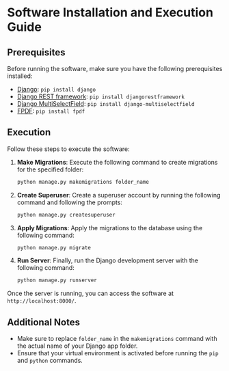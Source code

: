 # Software Installation and Execution Guide

## Prerequisites
Before running the software, make sure you have the following prerequisites installed:

- [Django](https://www.djangoproject.com/): `pip install django`
- [Django REST framework](https://www.django-rest-framework.org/): `pip install djangorestframework`
- [Django MultiSelectField](https://pypi.org/project/django-multiselectfield/): `pip install django-multiselectfield`
- [FPDF](https://pypi.org/project/fpdf/): `pip install fpdf`

## Execution
Follow these steps to execute the software:

1. **Make Migrations**: Execute the following command to create migrations for the specified folder:

    ```bash
    python manage.py makemigrations folder_name
    ```

2. **Create Superuser**: Create a superuser account by running the following command and following the prompts:

    ```bash
    python manage.py createsuperuser
    ```

3. **Apply Migrations**: Apply the migrations to the database using the following command:

    ```bash
    python manage.py migrate
    ```

4. **Run Server**: Finally, run the Django development server with the following command:

    ```bash
    python manage.py runserver
    ```

Once the server is running, you can access the software at `http://localhost:8000/`.

## Additional Notes
- Make sure to replace `folder_name` in the `makemigrations` command with the actual name of your Django app folder.
- Ensure that your virtual environment is activated before running the `pip` and `python` commands.

